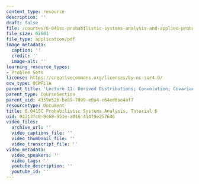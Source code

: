 ```yaml
---
content_type: resource
description: ''
draft: false
file: /courses/6-041sc-probabilistic-systems-analysis-and-applied-probability-fall-2013/04213fc89c68951ea01641479e257646_MIT6_041SCF13_tut06.pdf
file_size: 62601
file_type: application/pdf
image_metadata:
  caption: ''
  credit: ''
  image-alt: ''
learning_resource_types:
- Problem Sets
license: https://creativecommons.org/licenses/by-nc-sa/4.0/
ocw_type: OCWFile
parent_title: 'Lecture 11: Derived Distributions; Convolution; Covariance and Correlation'
parent_type: CourseSection
parent_uid: 4359e52b-be89-7809-e0a4-c64ed6ae4af7
resourcetype: Document
title: 6.041SC Probabilistic Systems Analysis, Tutorial 6
uid: 04213fc8-9c68-951e-a016-41479e257646
video_files:
  archive_url: ''
  video_captions_file: ''
  video_thumbnail_file: ''
  video_transcript_file: ''
video_metadata:
  video_speakers: ''
  video_tags: ''
  youtube_description: ''
  youtube_id: ''
---
```

